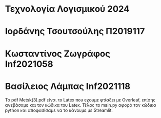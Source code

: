 # Τεχνολογία Λογισμικού 2024 
# Ιορδάνης Τσουτσούλης Π2019117
# Κωσταντίνος Ζωγράφος Inf2021058
# Βασίλειος Λάμπας Inf2021118

Το pdf Metsk(3).pdf είναι το Latex που εχουμε φτίαξει με Overleaf, επίσης ανεβάσαμε και τον κώδικα του Latex. Τέλος το main.py αφορά τον κώδικα python και αποφασίσαμε να το κάνουμε με Streamlit.
